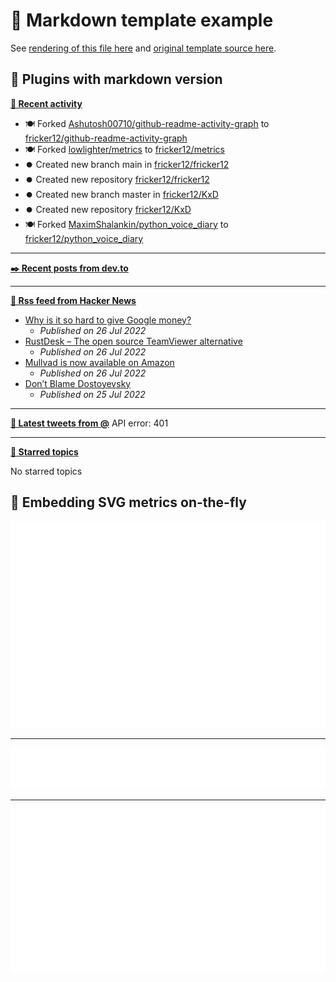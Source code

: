 # 📒 Markdown template example

See [rendering of this file here](https://github.com/lowlighter/metrics/blob/examples/metrics.markdown.full.md) and [original template source here](https://github.com/lowlighter/metrics/blob/master/source/templates/markdown/example.md).

## 🧩 Plugins with markdown version

**[📰 Recent activity](https://github.com/fricker12)**
* 🍽️ Forked [Ashutosh00710/github-readme-activity-graph](https://github.com/Ashutosh00710/github-readme-activity-graph) to [fricker12/github-readme-activity-graph](https://github.com/fricker12/github-readme-activity-graph)
* 🍽️ Forked [lowlighter/metrics](https://github.com/lowlighter/metrics) to [fricker12/metrics](https://github.com/fricker12/metrics)
* ⏺️ Created new branch main in [fricker12/fricker12](https://github.com/fricker12/fricker12)
* ⏺️ Created new repository  [fricker12/fricker12](https://github.com/fricker12/fricker12)
* ⏺️ Created new branch master in [fricker12/KxD](https://github.com/fricker12/KxD)
* ⏺️ Created new repository  [fricker12/KxD](https://github.com/fricker12/KxD)
* 🍽️ Forked [MaximShalankin/python_voice_diary](https://github.com/MaximShalankin/python_voice_diary) to [fricker12/python_voice_diary](https://github.com/fricker12/python_voice_diary)


___

**[✒️ Recent posts from dev.to](https://dev.to/fricker12)**


___

**[🗼 Rss feed from Hacker News](https://news.ycombinator.com/)**
* [Why is it so hard to give Google money?](https://paulbutler.org/2022/why-is-it-so-hard-to-give-google-money/)
  * *Published on 26 Jul 2022*
* [RustDesk – The open source TeamViewer alternative](https://github.com/rustdesk/rustdesk)
  * *Published on 26 Jul 2022*
* [Mullvad is now available on Amazon](https://mullvad.net/en/blog/2022/7/26/mullvad-is-now-available-on-amazon-us-se/)
  * *Published on 26 Jul 2022*
* [Don’t Blame Dostoyevsky](https://www.theatlantic.com/ideas/archive/2022/07/russian-literature-books-ukraine-war-dostoyevsky-nabokov/670928/)
  * *Published on 25 Jul 2022*


___

**[🐤 Latest tweets from @](https://twitter.com/)**
API error: 401

___

**[📌 Starred topics](https://github.com/fricker12?tab=stars)**

No starred topics


## 🎈 Embedding SVG metrics on-the-fly

<img src="https://github.com/fricker12/fricker12/blob/main/.cache/example-isocalendar.svg">

___

<img src="https://github.com/fricker12/fricker12/blob/main/.cache/example-languages-pdf.svg">

___

<img src="https://github.com/fricker12/fricker12/blob/main/.cache/example-base-pdf.svg">
